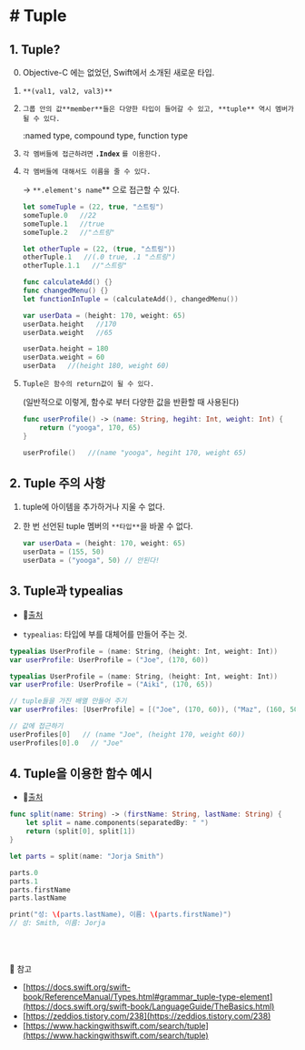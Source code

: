 # # Tuple

## 1. Tuple?

0. Objective-C 에는 없었던, Swift에서 소개된 새로운 타입.

1. `**(val1, val2, val3)**`
2. `그룹 안의 값**member**들은 다양한 타입이 들어갈 수 있고, **tuple** 역시 멤버가 될 수 있다.`
    
    :named type, compound type, function type
    
3. `각 멤버들에 접근하려면` **`.Index`** `를 이용한다.`
4. `각 멤버들에 대해서도 이름을 줄 수 있다.`
    
    → `**.element's name`** 으로 접근할 수 있다.
    
    ```swift
    let someTuple = (22, true, "스트링")
    someTuple.0   //22
    someTuple.1   //true
    someTuple.2   //"스트링"
    
    let otherTuple = (22, (true, "스트링"))
    otherTuple.1   //(.0 true, .1 "스트링")
    otherTuple.1.1   //"스트링"
    
    func calculateAdd() {}
    func changedMenu() {}
    let functionInTuple = (calculateAdd(), changedMenu())
    
    var userData = (height: 170, weight: 65)
    userData.height   //170
    userData.weight   //65
    
    userData.height = 180
    userData.weight = 60
    userData   //(height 180, weight 60)
    ```
    

1. `Tuple은 함수의 return값이 될 수 있다.`
    
    (일반적으로 이렇게, 함수로 부터 다양한 값을 반환할 때 사용된다)
    
    ```swift
    func userProfile() -> (name: String, hegiht: Int, weight: Int) {
    	return ("yooga", 170, 65)
    }
    
    userProfile()   //(name "yooga", hegiht 170, weight 65)
    ```
    

## 2. Tuple 주의 사항

1. tuple에 아이템을 추가하거나 지울 수  없다.
2. 한 번 선언된 tuple 멤버의 `**타입**`을 바꿀 수 없다.
    
    ```swift
    var userData = (height: 170, weight: 65)
    userData = (155, 50)
    userData = ("yooga", 50) // 안된다!
    ```
    

## 3. Tuple과 typealias
- 🔖[출처](https://zeddios.tistory.com/238)

- `typealias`: 타입에 부를 대체어를 만들어 주는 것.

```swift
typealias UserProfile = (name: String, (height: Int, weight: Int))
var userProfile: UserProfile = ("Joe", (170, 60))

typealias UserProfile = (name: String, (height: Int, weight: Int))
var userProfile: UserProfile = ("Aiki", (170, 65))

// tuple들을 가진 배열 만들어 주기
var userProfiles: [UserProfile] = [("Joe", (170, 60)), ("Maz", (160, 50))]

// 값에 접근하기
userProfiles[0]   // (name "Joe", (height 170, weight 60))
userProfiles[0].0   // "Joe"
```

## 4. Tuple을 이용한 함수 예시
- 🔖[출처](https://www.hackingwithswift.com/search/tuple)

```swift
func split(name: String) -> (firstName: String, lastName: String) {
    let split = name.components(separatedBy: " ")
    return (split[0], split[1])
}

let parts = split(name: "Jorja Smith")

parts.0
parts.1
parts.firstName
parts.lastName

print("성: \(parts.lastName), 이름: \(parts.firstName)")
// 성: Smith, 이름: Jorja
```

</br>
</br>

🔖 참고
* [https://docs.swift.org/swift-book/ReferenceManual/Types.html#grammar_tuple-type-element](https://docs.swift.org/swift-book/LanguageGuide/TheBasics.html)
* [https://zeddios.tistory.com/238](https://zeddios.tistory.com/238)
* [https://www.hackingwithswift.com/search/tuple](https://www.hackingwithswift.com/search/tuple)
